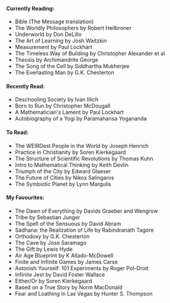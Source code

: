 #### Currently Reading:

- Bible (The Message translation)
- The Worldly Philosophers by Robert Heilbroner
- Underworld by Don DeLillo
- The Art of Learning by Josh Waitzkin
- Measurement by Paul Lockhart
- The Timeless Way of Building by Christopher Alexander et al
- Theosis by Archimandrite George
- The Song of the Cell by Siddhartha Mukherjee
- The Everlasting Man by G.K. Chesterton

#### Recently Read:

- Deschooling Society by Ivan Illich
- Born to Run by Christopher McDougall
- A Mathematician's Lament by Paul Lockhart
- Autobiography of a Yogi by Paramahansa Yogananda

#### To Read:

- The WEIRDest People in the World by Joseph Henrich
- Practice in Christianity by Soren Kierkegaard
- The Structure of Scientific Revolutions by Thomas Kuhn
- Intro to Mathematical Thinking by Keith Devlin
- Triumph of the City by Edward Glaeser
- The Future of Cities by Nikos Salingaros
- The Symbiotic Planet by Lynn Margulis

#### My Favourites:

- The Dawn of Everything by Davids Graeber and Wengrow
- Tribe by Sebastian Junger
- The Spell of the Sensuous by David Abram
- Sadhana: the Realization of Life by Rabindranath Tagore
- Orthodoxy by G.K. Chesterton
- The Cave by Jose Saramago
- The Gift by Lewis Hyde
- Air Age Blueprint by K Allado-McDowell
- Finite and Infinite Games by James Carse
- Astonish Yourself: 101 Experiments by Roger Pol-Droit
- Infinite Jest by David Foster Wallace
- Either/Or by Soren Kierkegaard
- Based on a True Story by Norm MacDonald
- Fear and Loathing in Las Vegas by Hunter S. Thompson



